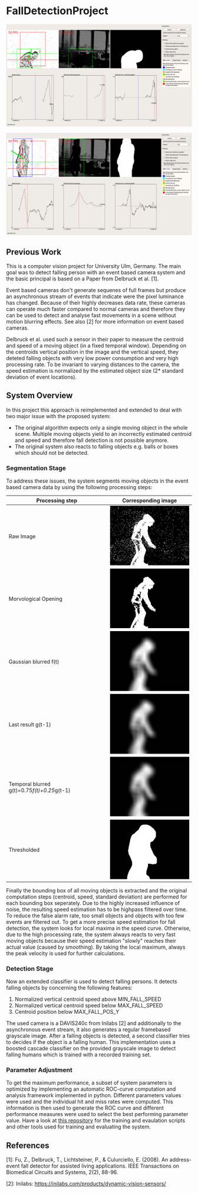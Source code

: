 # FallDetectionProject

![Falling Scene](Images/gui4.png)

![Picking up Scene](Images/gui3.png)


## Previous Work
This is a computer vision project for University Ulm, Germany. The main goal was to detect falling person with an event based camera system and the basic principal is based on a Paper from Delbruck et al. [1].

Event based cameras don't generate sequenes of full frames but produce an asynchronous stream of events that indicate were the pixel luminance has changed. Because of their highly decreases data rate, these cameras can operate much faster compared to normal cameras and therefore they can be used to detect and analyse fast movements in a scene without motion blurring effects. See also [2] for more information on event based cameras.

Delbruck et al. used such a sensor in their paper to measure the centroid and speed of a moving object (in a fixed temporal window). Depending on the centroids vertical position in the image and the vertical speed, they deteted falling objects with very low power consumption and very high processing rate. To be invariant to varying distances to the camera, the speed estimation is normalized by the estimated object size (2* standard deviation of event locations).

## System Overview
In this project this approach is reimplemented and extended to deal with two major issue with the proposed system:

- The original algorithm expects only a single moving object in the whole scene. Multiple moving objects yield to an incorrectly estimated centroid and speed and therefore fall detection is not possible anymore.
- The original system also reacts to falling objects e.g. balls or boxes which should not be detected.

### Segmentation Stage
To address these issues, the system segments moving objects in the event based camera data by using the following processing steps:

Processing step | Corresponding image
-----|------
Raw Image | ![Raw Image](Images/Extended/0image.jpg)
Morvological Opening | ![Morvological Opening](Images/Extended/1opened.jpg)
Gaussian blurred f(t) | ![Gaussian blurred f(t)](Images/Extended/2a_rawBlurred.jpg)
Last result g(t-1) | ![Last result g(t-1)](Images/Extended/2b_smoothBlurred.jpg)
Temporal blurred g(t)=0.75*f(t)+0.25*g(t-1) | ![Temporal blurred g(t)=0.75*f(t)+0.25*g(t-1)](Images/Extended/2c_avgBlurred.jpg)
Thresholded | ![Thresholded](Images/Extended/3threshold.jpg)

Finally the bounding box of all moving objects is extracted and the original computation steps (centroid, speed, standard deviation) are performed for each bounding box seperately. Due to the highly increased influence of noise, the resulting speed estimation has to be highpass filtered over time.
To reduce the false alarm rate, too small objects and objects with too few events are filtered out. To get a more precise speed estimation for fall detection,
the system looks for local maxima in the speed curve. Otherwise, due to the high processing rate, the system always reacts to very fast moving objects because their speed estimation "slowly" reaches their actual value (caused by smoothing). By taking the local maximum, always the peak velocity is used for further calculations.

### Detection Stage
Now an extended classifier is used to detect falling persons. It detects falling objects by concerning the following features:
1. Normalized vertical centroid speed above MIN_FALL_SPEED
2. Normalized vertical centroid speed below MAX_FALL_SPEED
3. Centroid position below MAX_FALL_POS_Y

The used camera is a DAVIS240c from Inilabs [2] and additionally to the asynchronous event stream, it also generates a regular framebased grayscale image.
After a falling objects is detected, a second classifier tries to decides if the object is a falling human. This implementation uses a boosted cascade classifier on the provided grayscale image to detect falling humans which is trained with a recorded training set.

### Parameter Adjustment
To get the maximum performance, a subset of system parameters is optimized by implementing an automatic ROC-curve computation and analysis framework implemented in python. Different parameters values were used and the individual hit and miss rates were computed. This information is then used to generate the ROC curve and different performance measures were used to select the best performing parameter value. Have a look at [this repository](https://github.com/rottaca/FallDetectionProjectEvaluationAndTraining) for the training and evaulation scripts and other tools used for training and evaluating the system.

## References
[1]: Fu, Z., Delbruck, T., Lichtsteiner, P., & Culurciello, E. (2008). An address-event
fall detector for assisted living applications. IEEE Transactions on Biomedical
Circuits and Systems, 2(2), 88-96.

[2]: Inilabs: https://inilabs.com/products/dynamic-vision-sensors/
